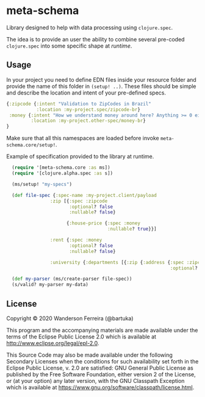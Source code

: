 # meta-schema

Library designed to help with data processing using `clojure.spec`.

The idea is to provide an user the ability to combine
several pre-coded `clojure.spec` into some specific shape at
*runtime*.


## Usage

In your project you need to define EDN files inside your
resource folder and provide the name of this folder in
`(setup! ..)`. These files should be simple and describe the
location and intent of your pre-defined specs.

```clj
{:zipcode {:intent "Validation to ZipCodes in Brazil"
           :location :my-project.spec/zipcode-br}
 :money {:intent "How we understand money around here? Anything >= 0 either long, float, double, or decimal"
         :location :my-project.other-spec/money-br}
}
```

Make sure that all this namespaces are loaded before invoke
`meta-schema.core/setup!`.


Example of specification provided to the library at runtime.

```clj
  (require '[meta-schema.core :as ms])
  (require '[clojure.alpha.spec :as s])

  (ms/setup! "my-specs")

  (def file-spec {:spec-name :my-project.client/payload
                :zip [{:spec :zipcode
                       :optional? false
                       :nullable? false}

                      {:house-price {:spec :money
                                     :nullable? true}}]

                :rent {:spec :money
                       :optional? false
                       :nullable? false}

                :university {:departments [{:zip {:address {:spec :zipcode
                                                            :optional? false}}}]}})

  (def my-parser (ms/create-parser file-spec))
  (s/valid? my-parser my-data)

```

## License

Copyright © 2020 Wanderson Ferreira (@bartuka)

This program and the accompanying materials are made available under the
terms of the Eclipse Public License 2.0 which is available at
http://www.eclipse.org/legal/epl-2.0.

This Source Code may also be made available under the following Secondary
Licenses when the conditions for such availability set forth in the Eclipse
Public License, v. 2.0 are satisfied: GNU General Public License as published by
the Free Software Foundation, either version 2 of the License, or (at your
option) any later version, with the GNU Classpath Exception which is available
at https://www.gnu.org/software/classpath/license.html.
